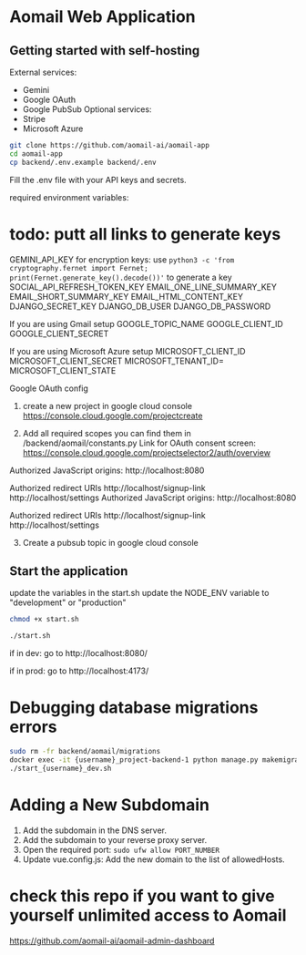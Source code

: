 # Aomail Web Application

## Getting started with self-hosting

External services:
- Gemini 
- Google OAuth
- Google PubSub
Optional services:
- Stripe
- Microsoft Azure

 
```bash
git clone https://github.com/aomail-ai/aomail-app
cd aomail-app
cp backend/.env.example backend/.env
```
Fill the .env file with your API keys and secrets.

required environment variables:
# todo: putt all links to generate keys
GEMINI_API_KEY
for encryption keys: use ```python3 -c 'from cryptography.fernet import Fernet; print(Fernet.generate_key().decode())'``` to generate a key 
    SOCIAL_API_REFRESH_TOKEN_KEY
    EMAIL_ONE_LINE_SUMMARY_KEY
    EMAIL_SHORT_SUMMARY_KEY
    EMAIL_HTML_CONTENT_KEY
DJANGO_SECRET_KEY
DJANGO_DB_USER
DJANGO_DB_PASSWORD

If you are using Gmail setup
GOOGLE_TOPIC_NAME
GOOGLE_CLIENT_ID
GOOGLE_CLIENT_SECRET

If you are using Microsoft Azure setup
MICROSOFT_CLIENT_ID 
MICROSOFT_CLIENT_SECRET 
MICROSOFT_TENANT_ID= 
MICROSOFT_CLIENT_STATE 



Google OAuth config

1) create a new project in google cloud console
https://console.cloud.google.com/projectcreate

2) Add all required scopes you can find them in /backend/aomail/constants.py
Link for OAuth consent screen:
https://console.cloud.google.com/projectselector2/auth/overview

Authorized JavaScript origins:
http://localhost:8080

Authorized redirect URIs
http://localhost/signup-link
http://localhost/settings
Authorized JavaScript origins:
http://localhost:8080

Authorized redirect URIs
http://localhost/signup-link
http://localhost/settings

3) Create a pubsub topic in google cloud console



## Start the application
update the variables in the start.sh 
update the NODE_ENV variable to "development" or "production"
```bash
chmod +x start.sh
```

```bash
./start.sh
```

if in dev: go to http://localhost:8080/

if in prod: go to http://localhost:4173/





# Debugging database migrations errors
```bash
sudo rm -fr backend/aomail/migrations
docker exec -it {username}_project-backend-1 python manage.py makemigrations --empty aomail
./start_{username}_dev.sh
```


# Adding a New Subdomain
1) Add the subdomain in the DNS server.
2) Add the subdomain to your reverse proxy server.
3) Open the required port: `sudo ufw allow PORT_NUMBER` 
4) Update vue.config.js: Add the new domain to the list of allowedHosts.


# check this repo if you want to give yourself unlimited access to Aomail
https://github.com/aomail-ai/aomail-admin-dashboard